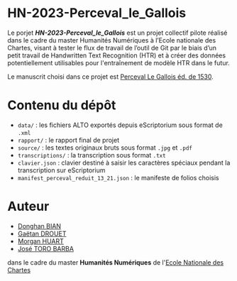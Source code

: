 # HN-2023-Perceval_le_Gallois

Le porjet ***HN-2023-Perceval_le_Gallois*** est un projet collectif pilote réalisé dans le cadre du master Humanités Numériques à l’Ecole nationale des Chartes, visant à tester le flux de travail de l’outil de Git par le biais d’un petit travail de Handwritten Text Recognition (HTR) et à créer des données potentiellement utilisables pour l'entraînement de modèle HTR dans le futur.

Le manuscrit choisi dans ce projet est [Perceval Le Gallois éd. de 1530](https://gallica.bnf.fr/ark:/12148/bpt6k8533378.image).


# Contenu du dépôt
- `data/` : les fichiers ALTO exportés depuis eScriptorium sous format de `.xml`
- `rapport/` : le rapport final de projet
- `source/` : les textes originaux bruts sous format `.jpg` et `.pdf` 
- `transcriptions/` : la transcription sous format `.txt`
- `clavier.json` : clavier destiné à saisir les caractères spéciaux pendant la transcription sur eScriptorium
- `manifest_perceval_reduit_13_21.json` : le manifeste de folios choisis

# Auteur

- [Donghan BIAN](https://github.com/Kepler1908)
- [Gaëtan DROUET](https://github.com/GaetanDrouet)
- [Morgan HUART](https://github.com/morganh1776)
- [José TORO BARBA](https://github.com/jotabetebe)

 dans le cadre du master **Humanités Numériques** de l'[Ecole Nationale des Chartes](https://www.chartes.psl.eu/)
